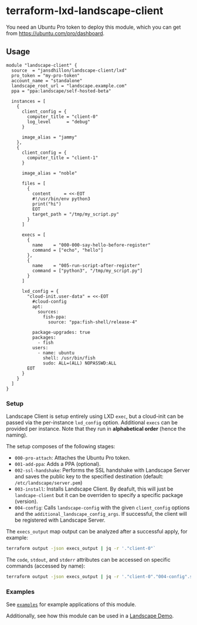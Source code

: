 # terraform-lxd-landscape-client

You need an Ubuntu Pro token to deploy this module, which you can get from <https://ubuntu.com/pro/dashboard>.

## Usage

```hcl
module "landscape-client" {
  source  = "jansdhillon/landscape-client/lxd"
  pro_token = "my-pro-token"
  account_name = "standalone"
  landscape_root_url = "landscape.example.com"
  ppa = "ppa:landscape/self-hosted-beta"

  instances = [
    {
      client_config = {
        computer_title = "client-0"
        log_level      = "debug"
      }

      image_alias = "jammy"
    },
    {
      client_config = {
        computer_title = "client-1"
      }

      image_alias = "noble"

      files = [
        {
          content     = <<-EOT
          #!/usr/bin/env python3
          print("hi")
          EOT
          target_path = "/tmp/my_script.py"
        }
      ]

      execs = [
        {
          name    = "000-000-say-hello-before-register"
          command = ["echo", "hello"]
        },
        {
          name    = "005-run-script-after-register"
          command = ["python3", "/tmp/my_script.py"]
        }
      ]

      lxd_config = {
        "cloud-init.user-data" = <<-EOT
          #cloud-config
          apt:
            sources:
              fish-ppa:
                source: "ppa:fish-shell/release-4"

          package-upgrades: true
          packages:
            - fish
          users:
            - name: ubuntu
              shell: /usr/bin/fish
              sudo: ALL=(ALL) NOPASSWD:ALL
        EOT
      }
    }
  ]
}
```

### Setup

Landscape Client is setup entirely using LXD `exec`, but a cloud-init can be passed via the per-instance `lxd_config` option. Additional `execs` can be provided per instance. Note that they run in **alphabetical order** (hence the naming).

The setup composes of the following stages:

- `000-pro-attach`: Attaches the Ubuntu Pro token.
- `001-add-ppa`: Adds a PPA (optional).
- `002-ssl-handshake`: Performs the SSL handshake with Landscape Server and saves the public key to the specified destination (default: `/etc/landscape/server.pem`)
- `003-install`: Installs Landscape Client. By deafult, this will just be `landcape-client` but it can be overriden to specify a specific package (version).
- `004-config`: Calls `landscape-config` with the given `client_config` options and the `additional_landscape_config_args`. If successful, the client will be registered with Landscape Server.

The `execs_output` map output can be analyzed after a successful apply, for example:

```sh
terraform output -json execs_output | jq -r '."client-0"`
```

The `code`, `stdout`, and `stderr` attributes can be accessed on specific commands (accessed by name):

```sh
terraform output -json execs_output | jq -r '."client-0"."004-config".stderr'
```

### Examples

See [`examples`](https://github.com/jansdhillon/terraform-lxd-landscape-client/tree/main/examples) for example applications of this module.

Additionally, see how this module can be used in a [Landscape Demo](https://github.com/jansdhillon/landscape-demo/blob/main/client/main.tf).
